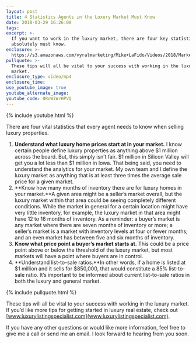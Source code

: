 ```yaml
---
layout: post
title: 4 Statistics Agents in the Luxury Market Must Know
date: 2018-03-29 16:26:00
tags:
excerpt: >-
  If you want to work in the luxury market, there are four key statistics you
  absolutely must know.
enclosure: >-
  https://s3.amazonaws.com/vyralmarketing/Mike+LaFido/Videos/2018/Marketing+Luxury+Group/4+Statistics+Every+Agent+Needs+To+Know+-+Chicagoland+Luxury+Real+Estate+Agent.mp4
pullquote: >-
  These tips will all be vital to your success with working in the luxury
  market.
enclosure_type: video/mp4
enclosure_time:
use_youtube_image: true
youtube_alternate_image:
youtube_code: 0RoWiWrHPVQ
---
```


{% include youtube.html %}

There are four vital statistics that every agent needs to know when selling luxury properties.

1. **Understand what luxury home prices start at in your market.** I know certain people define luxury properties as anything above $1 million across the board. But, this simply isn’t fair. $1 million in Silicon Valley will get you a lot less than $1 million in Iowa. That being said, you need to understand the analytics for your market. My own team and I define the luxury market as anything that is at least three times the average sale price for a given market.
2. **Know how many months of inventory there are for luxury homes in your market.**A given area might be a seller’s market overall, but the luxury market within that area could be seeing completely different conditions. While the market in general for a certain location might have very little inventory, for example, the luxury market in that area might have 12 to 16 months of inventory. As a reminder: a buyer’s market is any market where there are seven months of inventory or more; a seller’s market is a market with inventory levels at four or fewer months; and an even market has between five and six months of inventory.
3. **Know what price point a buyer’s market starts at.** This could be a price point above or below the threshold of the luxury market, but most markets will have a point where buyers are in control.
4. **Understand list-to-sale ratios.**In other words, if a home is listed at $1 million and it sells for $850,000, that would constitute a 85% list-to-sale ratio. It’s important to be informed about current list-to-sale ratios in both the luxury and general market.

{% include pullquote.html %}

These tips will all be vital to your success with working in the luxury market. If you’d like more tips for getting started in luxury real estate, check out [www.luxurylistingspecialist.com](www.luxurylistingspecialist.com).

If you have any other questions or would like more information, feel free to give me a call or send me an email. I look forward to hearing from you soon.